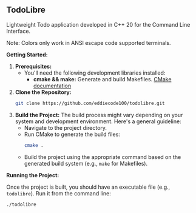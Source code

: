 ## TodoLibre

Lightweight Todo application developed in C++ 20 for the Command Line Interface. 

Note: Colors only work in ANSI escape code supported terminals.

**Getting Started:**

1. **Prerequisites:**
    * You'll need the following development libraries installed:
        * **cmake && make:** Generate and build Makefiles. [CMake documentation](https://cmake.org/documentation/)
2. **Clone the Repository:**
    ```bash
    git clone https://github.com/eddiecode100/todolibre.git
    ```
3. **Build the Project:**
   The build process might vary depending on your system and development environment. Here's a general guideline:
    * Navigate to the project directory.
    * Run CMake to generate the build files:
        ```bash
        cmake .
        ```
    * Build the project using the appropriate command based on the generated build system (e.g., `make` for Makefiles).

**Running the Project:**

Once the project is built, you should have an executable file (e.g., `todolibre`). Run it from the command line:

```bash
./todolibre
```

